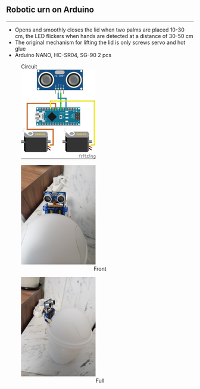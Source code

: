 ## Robotic urn on Arduino
---
- Opens and smoothly closes the lid when two palms are placed 10-30 cm, the LED flickers when hands are detected at a distance of 30-50 cm
- The original mechanism for lifting the lid is only screws servo and hot glue
- Arduino NANO, HC-SR04, SG-90 2 pcs

<div>
  <figure>
  <figcaption>Circuit</figcaption>
  <img src="сircuit.png" />  
  </figure>
</div>

<div>
  <figure>
  <img src="front.png" />
  <figcaption align="center">Front</figcaption>
  </figure>
</div>

<div>
  <figure>
  <img src="full.png" />
  <figcaption align="center">Full</figcaption>
  </figure>
</div>


<table height="30"></table> 
